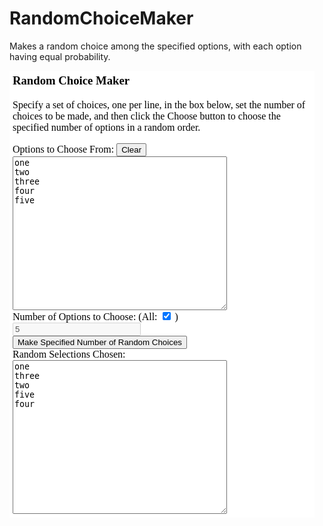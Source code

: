 RandomChoiceMaker
=================

Makes a random choice among the specified options, with each option having equal probability.

<img src="Screenshot.png" />
